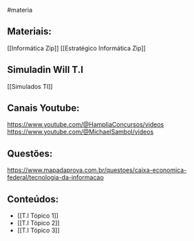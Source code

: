 #materia

## Materiais:
[[Informática Zip]]
[[Estratégico Informática Zip]]

## Simuladin Will T.I
[[Simulados TI]]
## Canais Youtube:
https://www.youtube.com/@HampliaConcursos/videos
https://www.youtube.com/@MichaelSambol/videos

## Questões:
https://www.mapadaprova.com.br/questoes/caixa-economica-federal/tecnologia-da-informacao

## Conteúdos:
- [[T.I Tópico 1]]
- [[T.I Tópico 2]]
- [[T.I Tópico 3]]

